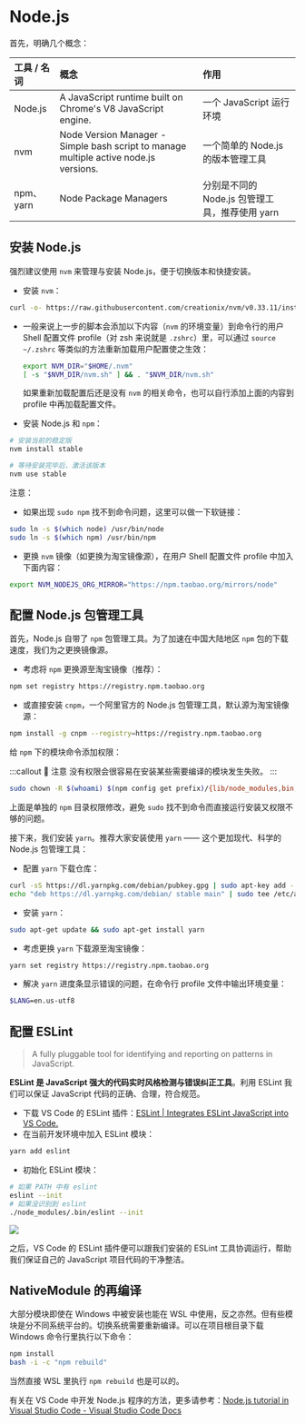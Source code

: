 # Node.js <a href="https://github.com/suyanhanx"><Badge text="@suyanhanx" vertical="middle"/></a>

首先，明确几个概念：

| 工具 / 名词 | 概念                                                                                  | 作用                                           |
| :---------- | :------------------------------------------------------------------------------------ | :--------------------------------------------- |
| Node.js     | A JavaScript runtime built on Chrome's V8 JavaScript engine.                          | 一个 JavaScript 运行环境                       |
| nvm         | Node Version Manager - Simple bash script to manage multiple active node.js versions. | 一个简单的 Node.js 的版本管理工具              |
| npm、yarn   | Node Package Managers                                                                 | 分别是不同的 Node.js 包管理工具，推荐使用 yarn |

## 安装 Node.js

强烈建议使用 `nvm` 来管理与安装 Node.js，便于切换版本和快捷安装。

- 安装 `nvm`：

```bash
curl -o- https://raw.githubusercontent.com/creationix/nvm/v0.33.11/install.sh | bash
```

- 一般来说上一步的脚本会添加以下内容（`nvm` 的环境变量）到命令行的用户 Shell 配置文件 profile（对 zsh 来说就是 `.zshrc`）里，可以通过 `source ~/.zshrc` 等类似的方法重新加载用户配置使之生效：

  ```bash
  export NVM_DIR="$HOME/.nvm"
  [ -s "$NVM_DIR/nvm.sh" ] && . "$NVM_DIR/nvm.sh"
  ```

  如果重新加载配置后还是没有 `nvm` 的相关命令，也可以自行添加上面的内容到 profile 中再加载配置文件。

- 安装 Node.js 和 `npm`：

```bash
# 安装当前的稳定版
nvm install stable

# 等待安装完毕后，激活该版本
nvm use stable
```

注意：

- 如果出现 `sudo npm` 找不到命令问题，这里可以做一下软链接：

```bash
sudo ln -s $(which node) /usr/bin/node
sudo ln -s $(which npm) /usr/bin/npm
```

- 更换 `nvm` 镜像（如更换为淘宝镜像源），在用户 Shell 配置文件 profile 中加入下面内容：

```bash
export NVM_NODEJS_ORG_MIRROR="https://npm.taobao.org/mirrors/node"
```

## 配置 Node.js 包管理工具

首先，Node.js 自带了 `npm` 包管理工具。为了加速在中国大陆地区 `npm` 包的下载速度，我们为之更换镜像源。

- 考虑将 `npm` 更换源至淘宝镜像（推荐）：

```bash
npm set registry https://registry.npm.taobao.org
```

- 或直接安装 `cnpm`，一个阿里官方的 Node.js 包管理工具，默认源为淘宝镜像源：

```bash
npm install -g cnpm --registry=https://registry.npm.taobao.org
```

给 `npm` 下的模块命令添加权限：

:::callout 🥑 注意
没有权限会很容易在安装某些需要编译的模块发生失败。
:::

```bash
sudo chown -R $(whoami) $(npm config get prefix)/{lib/node_modules,bin,share}
```

上面是单独的 `npm` 目录权限修改，避免 `sudo` 找不到命令而直接运行安装又权限不够的问题。

接下来，我们安装 `yarn`。推荐大家安装使用 `yarn` —— 这个更加现代、科学的 Node.js 包管理工具：

- 配置 `yarn` 下载仓库：

```bash
curl -sS https://dl.yarnpkg.com/debian/pubkey.gpg | sudo apt-key add -
echo "deb https://dl.yarnpkg.com/debian/ stable main" | sudo tee /etc/apt/sources.list.d/yarn.list
```
- 安装 `yarn`：

```bash
sudo apt-get update && sudo apt-get install yarn
```

- 考虑更换 `yarn` 下载源至淘宝镜像：

```bash
yarn set registry https://registry.npm.taobao.org
```

- 解决 `yarn` 进度条显示错误的问题，在命令行 profile 文件中输出环境变量：

```bash
$LANG=en.us-utf8
```

## 配置 ESLint <a href="https://github.com/spencerwooo"><Badge text="Updated by @SpencerWoo" vertical="middle"/></a>

> A fully pluggable tool for identifying and reporting on patterns in JavaScript.

**ESLint 是 JavaScript 强大的代码实时风格检测与错误纠正工具**。利用 ESLint 我们可以保证 JavaScript 代码的正确、合理，符合规范。

- 下载 VS Code 的 ESLint 插件：[ESLint | Integrates ESLint JavaScript into VS Code.](https://marketplace.visualstudio.com/items?itemName=dbaeumer.vscode-eslint)
- 在当前开发环境中加入 ESLint 模块：

```bash
yarn add eslint
```

- 初始化 ESLint 模块：

```bash
# 如果 PATH 中有 eslint
eslint --init
# 如果没识别到 eslint
./node_modules/.bin/eslint --init
```

![](https://i.loli.net/2018/12/30/5c284ff7e19c0.png)

之后，VS Code 的 ESLint 插件便可以跟我们安装的 ESLint 工具协调运行，帮助我们保证自己的 JavaScript 项目代码的干净整洁。

## NativeModule 的再编译

大部分模块即使在 Windows 中被安装也能在 WSL 中使用，反之亦然。但有些模块是分不同系统平台的。切换系统需要重新编译。可以在项目根目录下载 Windows 命令行里执行以下命令：

```bash
npm install
bash -i -c "npm rebuild"
```

当然直接 WSL 里执行 `npm rebuild` 也是可以的。

有关在 VS Code 中开发 Node.js 程序的方法，更多请参考：[Node.js tutorial in Visual Studio Code - Visual Studio Code Docs](https://code.visualstudio.com/docs/nodejs/working-with-javascript)
